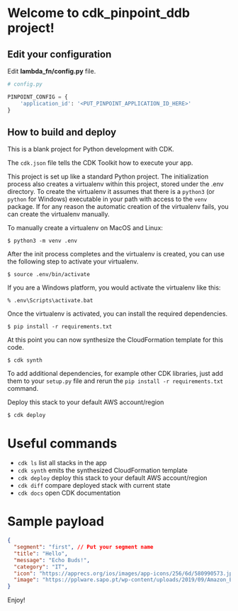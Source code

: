 
# Welcome to cdk_pinpoint_ddb project!

## Edit your configuration
Edit **lambda_fn/config.py** file.
```python
# config.py

PINPOINT_CONFIG = {
    'application_id': '<PUT_PINPOINT_APPLICATION_ID_HERE>'
}
```

## How to build and deploy
This is a blank project for Python development with CDK.

The `cdk.json` file tells the CDK Toolkit how to execute your app.

This project is set up like a standard Python project.  The initialization
process also creates a virtualenv within this project, stored under the .env
directory.  To create the virtualenv it assumes that there is a `python3`
(or `python` for Windows) executable in your path with access to the `venv`
package. If for any reason the automatic creation of the virtualenv fails,
you can create the virtualenv manually.

To manually create a virtualenv on MacOS and Linux:

```
$ python3 -m venv .env
```

After the init process completes and the virtualenv is created, you can use the following
step to activate your virtualenv.

```
$ source .env/bin/activate
```

If you are a Windows platform, you would activate the virtualenv like this:

```
% .env\Scripts\activate.bat
```

Once the virtualenv is activated, you can install the required dependencies.

```
$ pip install -r requirements.txt
```

At this point you can now synthesize the CloudFormation template for this code.

```
$ cdk synth
```

To add additional dependencies, for example other CDK libraries, just add
them to your `setup.py` file and rerun the `pip install -r requirements.txt`
command.

Deploy this stack to your default AWS account/region
```
$ cdk deploy
```

# Useful commands

 * `cdk ls`          list all stacks in the app
 * `cdk synth`       emits the synthesized CloudFormation template
 * `cdk deploy`      deploy this stack to your default AWS account/region
 * `cdk diff`        compare deployed stack with current state
 * `cdk docs`        open CDK documentation

# Sample payload
```json
{
  "segment": "first", // Put your segment name
  "title": "Hello",
  "message": "Echo Buds!",
  "category": "IT",
  "icon": "https://apprecs.org/ios/images/app-icons/256/6d/580990573.jpg",
  "image": "https://pplware.sapo.pt/wp-content/uploads/2019/09/Amazon_Echo_Buds_02.jpg"
}
```

Enjoy!

